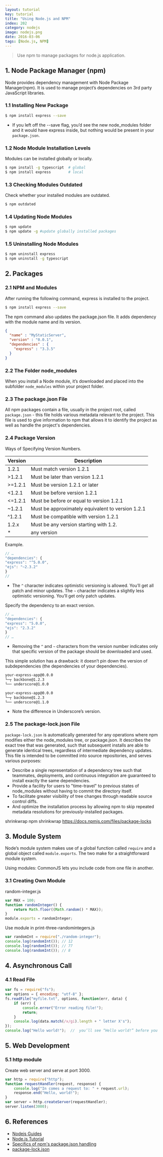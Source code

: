 ```yaml
---
layout: tutorial
key: tutorial
title: "Using Node.js and NPM"
index: 202
category: nodejs
image: nodejs.png
date: 2016-03-06
tags: [Node.js, NPM]
---
```


> Use npm to manage packages for node.js application.

## 1. Node Package Manager (npm)
Node provides dependency management with Node Package Manager(npm). It is used to manage project’s dependencies on 3rd party JavaScript libraries.
### 1.1 Installing New Package
```sh
$ npm install express --save
```
* If you left off the --save flag, you’d see the new node_modules folder and it would have express inside, but nothing would be present in your `package.json`.

### 1.2 Node Module Installation Levels
Modules can be installed globally or locally.
```sh
$ npm install -g typescript  # global
$ npm install express        # local
```
### 1.3 Checking Modules Outdated
Check whether your installed modules are outdated.
```sh
$ npm outdated
```
### 1.4 Updating Node Modules
```sh
$ npm update
$ npm update -g #update globally installed packages
```
### 1.5 Uninstalling Node Modules
```sh
$ npm uninstall express
$ npm uninstall -g typescript
```

## 2. Packages
### 2.1 NPM and Modules
After running the following command, express is installed to the project.
```sh
$ npm install express --save
```
The npm command also updates the package.json file. It adds dependency with the module name and its version.
```json
{
  "name" : "MyStaticServer",
  "version" : "0.0.1",
  "dependencies" : {
    "express" : "3.3.5"
  }
}
```
### 2.2 The Folder node_modules
When you install a Node module, it’s downloaded and placed into the subfolder `node_modules` within your project folder.

### 2.3 The package.json File
All npm packages contain a file, usually in the project root, called `package.json` - this file holds various metadata relevant to the project. This file is used to give information to npm that allows it to identify the project as well as handle the project's dependencies.
### 2.4 Package Version
Ways of Specifying Version Numbers.

 Version | Description
---------|--------------------------
1.2.1    | Must match version 1.2.1
\>1.2.1  | Must be later than version 1.2.1
\>=1.2.1 | Must be version 1.2.1 or later
<1.2.1   | Must be before version 1.2.1  
<=1.2.1  | Must be before or equal to version 1.2.1
~1.2.1   | Must be approximately equivalent to version 1.2.1
^1.2.1   | Must be compatible with version 1.2.1
1.2.x    | Must be any version starting with 1.2.
\*       | any version

Example.
```javascript
// …
"dependencies": {
"express": "^5.0.0",
"ejs": "~2.3.2"
}
//
```
* The `^` character indicates optimistic versioning is allowed. You’ll get all patch and minor updates. The `~` character indicates a slightly less optimistic versioning. You’ll get only patch updates.

Specify the dependency to an exact version.
```javascript
// …
"dependencies": {
"express": "5.0.0",
"ejs": "2.3.2"
}
// …
```
* Removing the `^` and `~` characters from the version number indicates only that specific version of the package should be downloaded and used.

This simple solution has a drawback: it doesn’t pin down the version of subdependencies (the dependencies of your dependencies).
```sh
your-express-app@0.0.0
└─┬ backbone@1.2.3
└── underscore@1.0.0
```
```sh
your-express-app@0.0.0
└─┬ backbone@1.2.3
└── underscore@1.1.0
```
* Note the difference in Underscore’s version.

### 2.5 The package-lock.json File
`package-lock.json` is automatically generated for any operations where npm modifies either the node_modules tree, or package.json. It describes the exact tree that was generated, such that subsequent installs are able to generate identical trees, regardless of intermediate dependency updates. This file is intended to be committed into source repositories, and serves various purposes:
* Describe a single representation of a dependency tree such that teammates, deployments, and continuous integration are guaranteed to install exactly the same dependencies.
* Provide a facility for users to "time-travel" to previous states of node_modules without having to commit the directory itself.
* To facilitate greater visibility of tree changes through readable source control diffs.
* And optimize the installation process by allowing npm to skip repeated metadata resolutions for previously-installed packages.

shrinkwrap
npm shrinkwrap
https://docs.npmjs.com/files/package-locks

## 3. Module System
Node’s module system makes use of a global function called `require` and a global object called `module.exports`. The two make for a straightforward module system.

Using modules: CommonJS lets you include code from one file in another.
### 3.1 Creating Own Module
random-integer.js
```javascript
var MAX = 100;
function randomInteger() {
    return Math.floor((Math.random() * MAX));
}
module.exports = randomInteger;
```

Use module in print-three-randomintegers.js
```javascript
var randomInt = require("./random-integer");
console.log(randomInt()); // 12
console.log(randomInt()); // 77
console.log(randomInt()); // 8
````

## 4. Asynchronous Call
### 4.1 Read File
```javascript
var fs = require("fs");
var options = { encoding: "utf-8" };
fs.readFile("myfile.txt", options, function(err, data) {
    if (err) {
        console.error("Error reading file!");
        return;
    }
    console.log(data.match(/x/gi).length + " letter X's");
});
console.log("Hello world!");  //  you’ll see “Hello world!” before you see any results from the file.
```

## 5. Web Development
### 5.1 http module
Create web server and serve at port 3000.
```javascript
var http = require("http");
function requestHandler(request, response) {
    console.log("In comes a request to: " + request.url);
    response.end("Hello, world!");
}
var server = http.createServer(requestHandler);
server.listen(3000);
```

## 6. References
* [Nodejs Guides](https://nodejs.org/en/docs/guides/)
* [Node.js Tutorial](https://www.tutorialspoint.com/nodejs/index.htm)
* [Specifics of npm's package.json handling](https://docs.npmjs.com/files/package.json)
* [package-lock.json](https://docs.npmjs.com/files/package-lock.json)
